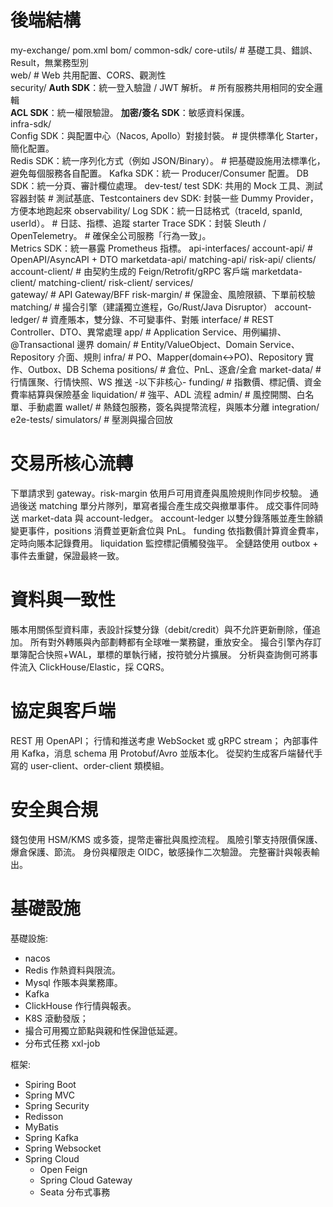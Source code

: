 
# 後端結構

my-exchange/
	pom.xml
	bom/
	common-sdk/
		core-utils/                                       # 基礎工具、錯誤、Result，無業務型別                                                                                                  
	    web/                                                 # Web 共用配置、CORS、觀測性                         
		security/ 
			**Auth SDK**：統一登入驗證 / JWT 解析。      # 所有服務共用相同的安全邏輯	
			**ACL SDK**：統一權限驗證。
			**加密/簽名 SDK**：敏感資料保護。  
	    infra-sdk/	
			Config SDK：與配置中心（Nacos, Apollo）對接封裝。       # 提供標準化 Starter，簡化配置。  
			Redis SDK：統一序列化方式（例如 JSON/Binary）。           # 把基礎設施用法標準化，避免每個服務各自配置。
			Kafka SDK：統一 Producer/Consumer 配置。
			DB SDK：統一分頁、審計欄位處理。
	    dev-test/
			 test SDK: 共用的 Mock 工具、測試容器封裝            # 測試基底、Testcontainers
			 dev SDK:  封裝一些 Dummy Provider，方便本地跑起來 
	    observability/
		    Log SDK：統一日誌格式（traceId, spanId, userId）。        # 日誌、指標、追蹤 starter
		    Trace SDK：封裝 Sleuth / OpenTelemetry。                         # 確保全公司服務「行為一致」。   
		    Metrics SDK：統一暴露 Prometheus 指標。
  api-interfaces/
    account-api/         # OpenAPI/AsyncAPI + DTO
    marketdata-api/
    matching-api/
    risk-api/
  clients/
	 account-client/    # 由契約生成的 Feign/Retrofit/gRPC 客戶端
	 marketdata-client/
	 matching-client/
	 risk-client/
  services/  
    gateway/                                                 # API Gateway/BFF
    risk-margin/                                            # 保證金、風險限額、下單前校驗
    matching/                                                # 撮合引擎（建議獨立進程，Go/Rust/Java Disruptor）
    account-ledger/                                    # 資產賬本，雙分錄、不可變事件、對賬
		 interface/         # REST Controller、DTO、異常處理
		 app/                  # Application Service、用例編排、@Transactional 邊界
		 domain/           # Entity/ValueObject、Domain Service、Repository 介面、規則
		 infra/                  # PO、Mapper(domain↔PO)、Repository 實作、Outbox、DB Schema
    positions/                                                # 倉位、PnL、逐倉/全倉
    market-data/                                          # 行情匯聚、行情快照、WS 推送
	-以下非核心-
    funding/                                                  # 指數價、標記價、資金費率結算與保險基金
    liquidation/                                             # 強平、ADL 流程
    admin/                                                     # 風控開關、白名單、手動處置
    wallet/                                                      # 熱錢包服務，簽名與提幣流程，與賬本分離
  integration/
    e2e-tests/
    simulators/          # 壓測與撮合回放


# 交易所核心流轉

下單請求到 gateway。risk-margin 依用戶可用資產與風險規則作同步校驗。
通過後送 matching 單分片隊列，單寫者撮合產生成交與撤單事件。
成交事件同時送 market-data 與 account-ledger。
account-ledger 以雙分錄落賬並產生餘額變更事件，positions 消費並更新倉位與 PnL。
funding 依指數價計算資金費率，定時向賬本記錄費用。
liquidation 監控標記價觸發強平。
全鏈路使用 outbox + 事件去重鍵，保證最終一致。

# 資料與一致性

賬本用關係型資料庫，表設計採雙分錄（debit/credit）與不允許更新刪除，僅追加。
所有對外轉賬與內部劃轉都有全球唯一業務鍵，重放安全。
撮合引擎內存訂單簿配合快照+WAL，單標的單執行緒，按符號分片擴展。
分析與查詢側可將事件流入 ClickHouse/Elastic，採 CQRS。

# 協定與客戶端

REST 用 OpenAPI；
行情和推送考慮 WebSocket 或 gRPC stream；
內部事件用 Kafka，消息 schema 用 Protobuf/Avro 並版本化。
從契約生成客戶端替代手寫的 user-client、order-client 類模組。

# 安全與合規

錢包使用 HSM/KMS 或多簽，提幣走審批與風控流程。
風險引擎支持限價保護、爆倉保護、節流。
身份與權限走 OIDC，敏感操作二次驗證。
完整審計與報表輸出。




# 基礎設施

基礎設施:
- nacos
- Redis 作熱資料與限流。
- Mysql 作賬本與業務庫。
- Kafka
- ClickHouse 作行情與報表。
- K8S 滾動發版；
- 撮合可用獨立節點與親和性保證低延遲。
- 分布式任務 xxl-job

框架:
- Spiring Boot
- Spring MVC
- Spring Security
- Redisson
- MyBatis
- Spring Kafka
- Spring Websocket
- Spring Cloud
	- Open Feign
	- Spring Cloud Gateway
	- Seata 分布式事務




